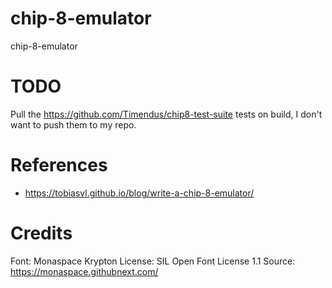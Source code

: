 # chip-8-emulator 
chip-8-emulator 

# TODO
Pull the https://github.com/Timendus/chip8-test-suite tests on build, I don't want to
push them to my repo.

# References
* https://tobiasvl.github.io/blog/write-a-chip-8-emulator/

# Credits
Font: Monaspace Krypton
License: SIL Open Font License 1.1
Source: https://monaspace.githubnext.com/